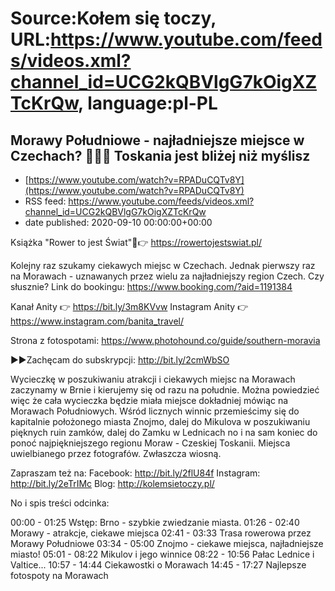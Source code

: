 # Source:Kołem się toczy, URL:https://www.youtube.com/feeds/videos.xml?channel_id=UCG2kQBVlgG7kOigXZTcKrQw, language:pl-PL

## Morawy Południowe - najładniejsze miejsce w Czechach? 🚴‍♂️💨 Toskania jest bliżej niż myślisz
 - [https://www.youtube.com/watch?v=RPADuCQTv8Y](https://www.youtube.com/watch?v=RPADuCQTv8Y)
 - RSS feed: https://www.youtube.com/feeds/videos.xml?channel_id=UCG2kQBVlgG7kOigXZTcKrQw
 - date published: 2020-09-10 00:00:00+00:00

Książka "Rower to jest Świat"📙👉 https://rowertojestswiat.pl/

Kolejny raz szukamy ciekawych miejsc w Czechach. Jednak pierwszy raz na Morawach - uznawanych przez wielu za najładniejszy region Czech. Czy słusznie?
Link do bookingu: https://www.booking.com/?aid=1191384

Kanał Anity 👉 https://bit.ly/3m8KVvw
Instagram Anity 👉 https://www.instagram.com/banita_travel/

Strona z fotospotami: https://www.photohound.co/guide/southern-moravia

►►Zachęcam do subskrypcji: http://bit.ly/2cmWbSO 

Wycieczkę w poszukiwaniu atrakcji i ciekawych miejsc na Morawach zaczynamy w Brnie i kierujemy się od razu na południe. Można powiedzieć więc że cała wycieczka będzie miała miejsce dokładniej mówiąc na Morawach Południowych. Wśród licznych winnic przemieścimy się do kapitalnie położonego miasta Znojmo, dalej do Mikulova w poszukiwaniu pięknych ruin zamków, dalej do Zamku w Lednicach no i na sam koniec do ponoć najpiękniejszego regionu Moraw - Czeskiej Toskanii. Miejsca uwielbianego przez fotografów. Zwłaszcza wiosną.

Zapraszam też na:
Facebook: http://bit.ly/2flU84f
Instagram: http://bit.ly/2eTrIMc
Blog: http://kolemsietoczy.pl/

No i spis treści odcinka:

00:00 - 01:25 Wstęp: Brno - szybkie zwiedzanie miasta.
01:26 - 02:40 Morawy - atrakcje, ciekawe miejsca
02:41 - 03:33 Trasa rowerowa przez Morawy Południowe
03:34 - 05:00 Znojmo - ciekawe miejsca, najładniejsze miasto!
05:01 - 08:22 Mikulov i jego winnice
08:22 - 10:56 Pałac Lednice i Valtice...
10:57 - 14:44 Ciekawostki o Morawach
14:45 - 17:27 Najlepsze fotospoty na Morawach

